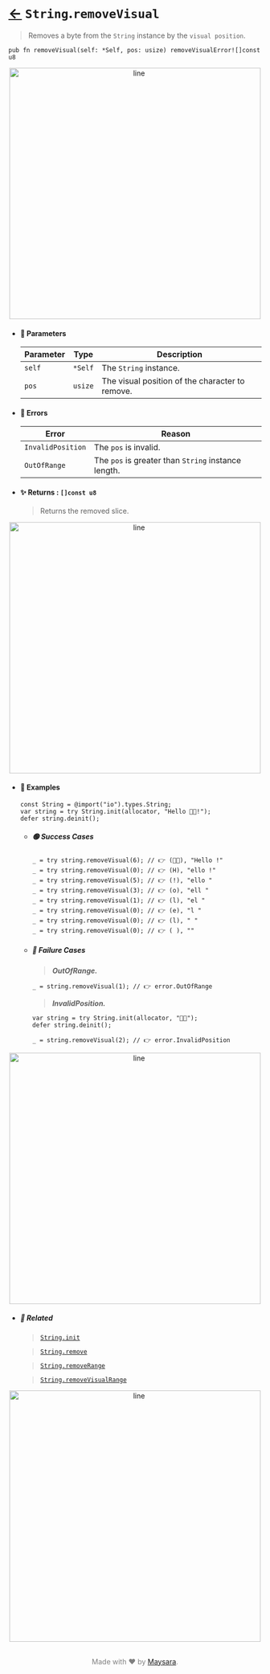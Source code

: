 # [←](../String.md) `String`.`removeVisual`

> Removes a byte from the `String` instance by the `visual position`.

```zig
pub fn removeVisual(self: *Self, pos: usize) removeVisualError![]const u8
```


<div align="center">
<img src="https://github.com/maysara-elshewehy/io-bench/tree/main/dist/img/md/line.png" alt="line" style="width:500px;"/>
</div>

- #### 🧩 Parameters

    | Parameter | Type    | Description                                     |
    | --------- | ------- | ----------------------------------------------- |
    | `self`    | `*Self` | The `String` instance.                          |
    | `pos`     | `usize` | The visual position of the character to remove. |

- #### 🚫 Errors

    | Error             | Reason                                              |
    | ----------------- | --------------------------------------------------- |
    | `InvalidPosition` | The `pos` is invalid.                               |
    | `OutOfRange`      | The `pos` is greater than `String` instance length. |

- #### ✨ Returns : `[]const u8`

    > Returns the removed slice.

<div align="center">
<img src="https://github.com/maysara-elshewehy/io-bench/tree/main/dist/img/md/line.png" alt="line" style="width:500px;"/>
</div>

- #### 🧪 Examples

    ```zig
    const String = @import("io").types.String;
    var string = try String.init(allocator, "Hello 👨‍🏭!");
    defer string.deinit();
    ```

    - ##### 🟢 Success Cases

        ```zig
        _ = try string.removeVisual(6); // 👉 (👨‍🏭), "Hello !"
        _ = try string.removeVisual(0); // 👉 (H), "ello !"
        _ = try string.removeVisual(5); // 👉 (!), "ello "
        _ = try string.removeVisual(3); // 👉 (o), "ell "
        _ = try string.removeVisual(1); // 👉 (l), "el "
        _ = try string.removeVisual(0); // 👉 (e), "l "
        _ = try string.removeVisual(0); // 👉 (l), " "
        _ = try string.removeVisual(0); // 👉 ( ), ""
        ```

    - ##### 🔴 Failure Cases

        > **_OutOfRange._**

        ```zig
        _ = string.removeVisual(1); // 👉 error.OutOfRange
        ```

        > **_InvalidPosition._**

        ```zig
        var string = try String.init(allocator, "👨‍🏭");
        defer string.deinit();

        _ = string.removeVisual(2); // 👉 error.InvalidPosition
        ```


<div align="center">
<img src="https://github.com/maysara-elshewehy/io-bench/tree/main/dist/img/md/line.png" alt="line" style="width:500px;"/>
</div>

- ##### 🔗 Related

  > [`String.init`](./init.md)

  > [`String.remove`](./remove.md)

  > [`String.removeRange`](./removeRange.md)

  > [`String.removeVisualRange`](./removeVisualRange.md)

<div align="center">
<img src="https://github.com/maysara-elshewehy/io-bench/tree/main/dist/img/md/line.png" alt="line" style="width:500px;"/>
</div>

<p align="center" style="color:grey;"><br />Made with ❤️ by <a href="http://github.com/maysara-elshewehy" target="blank">Maysara</a>.</p>
